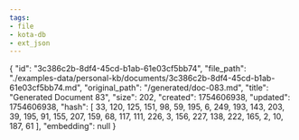```yaml
---
tags:
- file
- kota-db
- ext_json
---
```

{
  "id": "3c386c2b-8df4-45cd-b1ab-61e03cf5bb74",
  "file_path": "./examples-data/personal-kb/documents/3c386c2b-8df4-45cd-b1ab-61e03cf5bb74.md",
  "original_path": "/generated/doc-083.md",
  "title": "Generated Document 83",
  "size": 202,
  "created": 1754606938,
  "updated": 1754606938,
  "hash": [
    33,
    120,
    125,
    151,
    98,
    59,
    195,
    6,
    249,
    193,
    143,
    203,
    39,
    195,
    91,
    155,
    207,
    159,
    68,
    117,
    111,
    226,
    3,
    156,
    227,
    138,
    222,
    165,
    2,
    10,
    187,
    61
  ],
  "embedding": null
}